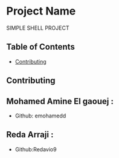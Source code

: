 # Project Name
SIMPLE SHELL PROJECT
## Table of Contents
- [Contributing](#contributing)
## Contributing
## Mohamed Amine El gaouej :
- Github: emohamedd
## Reda Arraji : 
- Github:Redavio9

